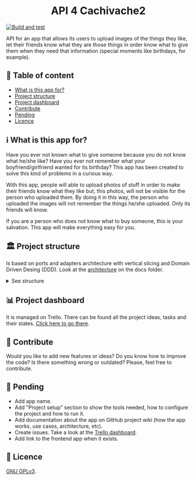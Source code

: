 <h1 align=center>API 4 Cachivache2</h1>

[![Build and test](https://github.com/pablomgdev/cachivache2-api/actions/workflows/ci-build-and-test.yaml/badge.svg?branch=main)](https://github.com/pablomgdev/cachivache2-api/actions/workflows/ci-build-and-test.yaml)

API for an app that allows its users to upload images of the things they like, let their friends know what they are those things in order know what to give them when they need that information (special moments like birthdays, for example).

## 📄 Table of content

- [What is this app for?](#what-is-this-app-for)
- [Project structure](#project-structure)
- [Project dashboard](#project-dashboard)
- [Contribute](#contribute)
- [Pending](#pending)
- [Licence](#licence)

<a name=what-is-this-app-for>

## ℹ️ What is this app for?

Have you ever not known what to give someone because you do not know what he/she like? Have you ever not remember what your boyfriend/girlfriend wanted for its birthday? This app has been created to solve this kind of problems in a curious way.

With this app, people will able to upload photos of stuff in order to make their friends know what they like but, this photos, will not be visible for the person who uploaded them. By doing it in this way, the person who uploaded the images will not remember the things he/she uploaded. Only its friends will know.

If you are a person who does not know what to buy someone, this is your salvation. This app will make everything easy for you.

<a name=project-structure>

## 🏛️ Project structure

Is based on ports and adapters architecture with vertical slicing and Domain Driven Desing (DDD). Look at the [architecture](https://github.com/pablomgdev/cachivache2-api/blob/main/docs/diagrams/architecture/excalidraw-rest-api-architecture.png) on the docs folder.

<details>
<summary>See structure</summary>

Note: if it is outdated, feel free to update it.

```shell
src
├── Api
│   ├── Api.csproj
│   ├── Controllers
│   │   └── UsersController.cs
│   ├── Program.cs
│   ├── Properties
│   │   └── launchSettings.json
│   ├── appsettings.Development.json
│   └── appsettings.json
├── ApiSdk
│   ├── ApiResponse.cs
│   ├── ApiResponseError.cs
│   ├── ApiSdk.csproj
│   ├── Requests
│   └── Responses
├── AppRequests
│   ├── AppRequests.csproj
│   ├── Application
│   │   └── AppRequests.Application.csproj
│   ├── Domain
│   │   └── AppRequests.Domain.csproj
│   └── Infrastructure
│       └── AppRequests.Infrastructure.csproj
├── Notifications
│   ├── Application
│   │   └── Notifications.Application.csproj
│   ├── Domain
│   │   └── Notifications.Domain.csproj
│   ├── Infrastructure
│   │   └── Notifications.Infrastructure.csproj
│   └── Notifications.csproj
├── Presents
│   ├── Application
│   │   └── Presents.Application.csproj
│   ├── Domain
│   │   └── Presents.Domain.csproj
│   ├── Infrastructure
│   │   └── Presents.Infrastructure.csproj
│   └── Presents.csproj
├── Shared
│   ├── Domain
│   │   ├── Shared.Domain.csproj
│   │   └── Users
│   │       ├── Exceptions
│   │       └── ValueObjects
│   └── Shared.csproj
└── Users
    ├── Application
    │   └── Users.Application.csproj
    ├── Domain
    │   ├── User.cs
    │   └── Users.Domain.csproj
    ├── Infrastructure
    │   └── Users.Infrastructure.csproj
    └── Users.csproj
```

</details>

<a name=project-dashboard>

## 📊 Project dashboard

It is managed on Trello. There can be found all the project ideas, tasks and their states. [Click here to go there](https://trello.com/b/XdhidjwC/app-for-given-gifts).

<a name=contribute>

## 👥 Contribute

Would you like to add new features or ideas? Do you know how to improve the code? Is there something wrong or outdated? Please, feel free to contribute.

<a name=pending>
  
## 🧱 Pending
- Add app name.
- Add "Project setup" section to show the tools needed, how to configure the project and how to run it.
- Add documentation about the app on GitHub project wiki (how the app works, use cases, architecture, etc).
- Create issues. Take a look at the [Trello dashboard](https://trello.com/b/XdhidjwC/app-for-given-gifts).
- Add link to the frontend app when it exists.

<a name=licence>
  
## 🪪 Licence
[GNU GPLv3](https://github.com/pablomgdev/cachivache2-api/blob/main/LICENSE).
